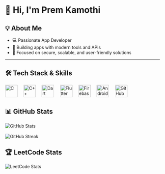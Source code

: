 # 👋 Hi, I'm Prem Kamothi

## 💡 About Me
- 💻 Passionate App Developer 
- 🚀 Building apps with modern tools and APIs
- 🔐 Focused on secure, scalable, and user-friendly solutions

---

## 🛠️ Tech Stack & Skills

<p align="left">
  <img src="https://cdn.jsdelivr.net/gh/devicons/devicon/icons/c/c-original.svg" width="40" height="40" alt="C"/> &nbsp;&nbsp;&nbsp;
  <img src="https://cdn.jsdelivr.net/gh/devicons/devicon/icons/cplusplus/cplusplus-original.svg" width="40" height="40" alt="C++"/> &nbsp;&nbsp;&nbsp;
  <img src="https://cdn.jsdelivr.net/gh/devicons/devicon/icons/dart/dart-original.svg" width="40" height="40" alt="Dart"/> &nbsp;&nbsp;&nbsp;
  <img src="https://cdn.jsdelivr.net/gh/devicons/devicon/icons/flutter/flutter-original.svg" width="40" height="40" alt="Flutter"/> &nbsp;&nbsp;&nbsp;
  <img src="https://cdn.jsdelivr.net/gh/devicons/devicon/icons/firebase/firebase-plain.svg" width="40" height="40" alt="Firebase"/> &nbsp;&nbsp;&nbsp;
  <img src="https://cdn.jsdelivr.net/gh/devicons/devicon/icons/androidstudio/androidstudio-original.svg" width="40" height="40" alt="Android Studio"/> &nbsp;&nbsp;&nbsp;
  <img src="https://cdn.jsdelivr.net/gh/devicons/devicon/icons/github/github-original.svg" width="40" height="40" alt="GitHub"/> &nbsp;&nbsp;&nbsp;
</p>

## 📊 GitHub Stats

<p align="left">
  <img src="https://github-readme-stats.vercel.app/api?username=premkamothi&show_icons=true&theme=tokyonight" alt="GitHub Stats" />
  <br/><br/>
  <img src="https://github-readme-streak-stats.herokuapp.com/?user=premkamothi&theme=tokyonight" alt="GitHub Streak" />
</p>

## 🏆 LeetCode Stats

<p align="left">
  <img src="https://leetcard.jacoblin.cool/premkamothi?theme=dark&font=Nunito&ext=contest" alt="LeetCode Stats" />
</p>



